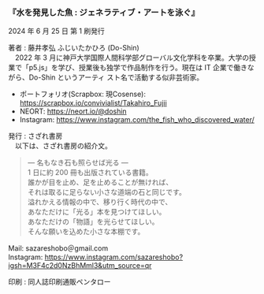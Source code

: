 ### 『水を発見した魚 : ジェネラティブ・アートを泳ぐ』  
2024 年 6 月 25 日 第 1 刷発行  

著者 : 藤井孝弘 ふじいたかひろ (Do-Shin)  
　2022 年 3 月に神戸大学国際人間科学部グローバル文化学科を卒業。大学の授業で「p5.js」を学び、授業後も独学で作品制作を行う。現在は IT 企業で働きながら、Do-Shin というアーティ
スト名で活動する似非芸術家。  
- ポートフォリオ(Scrapbox: 現Cosense): https://scrapbox.io/convivialist/Takahiro_Fujii
- NEORT: https://neort.io/@doshin
- Instagram: https://www.instagram.com/the_fish_who_discovered_water/
  

発行 : さざれ書房  
　以下は、さざれ書房の紹介文。  
  > ― 名もなき石も照らせば光る ―  
  1 日に約 200 冊も出版されている書籍。  
  誰かが目を止め、足を止めることが無ければ、  
  それは取るに足らない小さな道端の石と同じです。  
  溢れかえる情報の中で、移り行く時代の中で、  
  あなただけに「光る」本を見つけてほしい。  
  あなただけの「物語」を光らせてほしい。  
  そんな願いを込めた小さな本棚です。
  > 

Mail: sazareshobo＠gmail.com  
Instagram: https://www.instagram.com/sazareshobo?igsh=M3F4c2d0NzBhMml3&utm_source=qr  

印刷 : 同人誌印刷通販ペンタロー  
